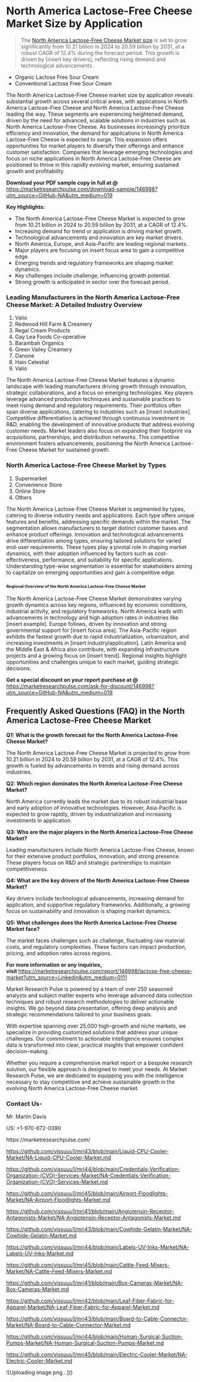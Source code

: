 <h1>North America Lactose-Free Cheese Market&nbsp;Size by Application</h1><blockquote><p>The <a href="https://marketresearchpulse.com/download-sample/146998?utm_source=GitHub-NA&amp;utm_medium=019">North America Lactose-Free Cheese Market size</a> is set to grow significantly from 10.21 billion in 2024 to 20.59 billion by 2031, at a robust CAGR of 12.4% during the forecast period. This growth is driven by [insert key drivers], reflecting rising demand and technological advancements.</p></blockquote><ul><li>Organic Lactose Free Sour Cream<li> Conventional Lactose Free Sour Cream</li></ul><p>The North America Lactose-Free Cheese market size by application reveals substantial growth across several critical areas, with applications in North America Lactose-Free Cheese and North America Lactose-Free Cheese leading the way. These segments are experiencing heightened demand, driven by the need for advanced, scalable solutions in industries such as North America Lactose-Free Cheese. As businesses increasingly prioritize efficiency and innovation, the demand for applications in North America Lactose-Free Cheese is expected to surge. This expansion offers opportunities for market players to diversify their offerings and enhance customer satisfaction. Companies that leverage emerging technologies and focus on niche applications in North America Lactose-Free Cheese are positioned to thrive in this rapidly evolving market, ensuring sustained growth and profitability.</p><p><strong>Download your PDF sample copy in full at @ </strong><a href="https://marketresearchpulse.com/download-sample/146998?utm_source=GitHub-NA&amp;utm_medium=019">https://marketresearchpulse.com/download-sample/146998?utm_source=GitHub-NA&amp;utm_medium=019</a></p><p><strong>Key Highlights: </strong></p><ul><li>The North America Lactose-Free Cheese Market is expected to grow from 10.21 billion in 2024 to 20.59 billion by 2031, at a CAGR of 12.4%.</li><li>Increasing demand for trend or application is driving market growth.</li><li>Technological advancements and innovation are key market drivers.</li><li>North America, Europe, and Asia-Pacific are leading regional markets.</li><li>Major players are focusing on insert focus area to gain a competitive edge.</li><li>Emerging trends and regulatory frameworks are shaping market dynamics.</li><li>Key challenges include challenge, influencing growth potential.</li><li>Strong growth is anticipated in sector over the forecast period.</li></ul><h3>Leading Manufacturers in the North America Lactose-Free Cheese Market: A Detailed Industry Overview</h3><ol><li>Valio</li><li>Redwood Hill Farm & Creamery</li><li>Regal Cream Products</li><li>Gay Lea Foods Co-operative</li><li>Barambah Organics</li><li>Green Valley Creamery</li><li>Danone</li><li>Hain Celestial</li><li>Valio</li></ol><div class="flex max-w-full flex-col flex-grow"><div class="min-h-8 text-message flex w-full flex-col items-end gap-2 whitespace-normal break-words [.text-message+&amp;]:mt-5" dir="auto" data-message-author-role="assistant" data-message-id="fd8432e4-4910-450d-b182-61b7bfb0a01f" data-message-model-slug="gpt-4o"><div class="flex w-full flex-col gap-1 empty:hidden first:pt-[3px]"><div class="markdown prose w-full break-words dark:prose-invert light"><p>The North America Lactose-Free Cheese Market features a dynamic landscape with leading manufacturers driving growth through innovation, strategic collaborations, and a focus on emerging technologies. Key players leverage advanced production techniques and sustainable practices to meet rising demand and regulatory requirements. Their portfolios often span diverse applications, catering to industries such as [insert industries]. Competitive differentiation is achieved through continuous investment in R&amp;D, enabling the development of innovative products that address evolving customer needs. Market leaders also focus on expanding their footprint via acquisitions, partnerships, and distribution networks. This competitive environment fosters advancements, positioning the North America Lactose-Free Cheese Market for sustained growth.</p></div></div></div></div><h3>North America Lactose-Free Cheese Market by Types</h3><ol><li>Supermarket<li> Convenience Store<li> Online Store<li> Others</li></ol><div class="flex max-w-full flex-col flex-grow"><div class="min-h-8 text-message flex w-full flex-col items-end gap-2 whitespace-normal break-words [.text-message+&amp;]:mt-5" dir="auto" data-message-author-role="assistant" data-message-id="084470be-0bb7-4664-bddf-5156b4f41249" data-message-model-slug="gpt-4o-mini"><div class="flex w-full flex-col gap-1 empty:hidden first:pt-[3px]"><div class="markdown prose w-full break-words dark:prose-invert light"><p>The North America Lactose-Free Cheese Market is segmented by types, catering to diverse industry needs and applications. Each type offers unique features and benefits, addressing specific demands within the market. The segmentation allows manufacturers to target distinct customer bases and enhance product offerings. Innovation and technological advancements drive differentiation among types, ensuring tailored solutions for varied end-user requirements. These types play a pivotal role in shaping market dynamics, with their adoption influenced by factors such as cost-effectiveness, performance, and suitability for specific applications. Understanding type-wise segmentation is essential for stakeholders aiming to capitalize on emerging opportunities and gain a competitive edge.</p></div></div></div></div><h3><span style="font-size: 11px;">Regional Overview of the North America Lactose-Free Cheese Market</span></h3><div class="flex max-w-full flex-col flex-grow"><div class="min-h-8 text-message flex w-full flex-col items-end gap-2 whitespace-normal break-words [.text-message+&amp;]:mt-5" dir="auto" data-message-author-role="assistant" data-message-id="e9038762-ce64-4e30-91c9-9bd413514231" data-message-model-slug="gpt-4o-mini"><div class="flex w-full flex-col gap-1 empty:hidden first:pt-[3px]"><div class="markdown prose w-full break-words dark:prose-invert light"><p>The North America Lactose-Free Cheese Market demonstrates varying growth dynamics across key regions, influenced by economic conditions, industrial activity, and regulatory frameworks. North America leads with advancements in technology and high adoption rates in industries like [insert example]. Europe follows, driven by innovation and strong governmental support for [insert focus area]. The Asia-Pacific region exhibits the fastest growth due to rapid industrialization, urbanization, and increasing investments in [insert industry/application]. Latin America and the Middle East &amp; Africa also contribute, with expanding infrastructure projects and a growing focus on [insert trend]. Regional insights highlight opportunities and challenges unique to each market, guiding strategic decisions.</p></div></div></div></div><p><strong>Get a special discount on your report purchase at @ </strong><a href="https://marketresearchpulse.com/ask-for-discount/146998?utm_source=GitHub-NA&amp;utm_medium=019">https://marketresearchpulse.com/ask-for-discount/146998?utm_source=GitHub-NA&amp;utm_medium=019</a></p><h2>Frequently Asked Questions (FAQ) in the North America Lactose-Free Cheese Market</h2><p><strong>Q1: What is the growth forecast for the North America Lactose-Free Cheese Market?</strong></p><p>The North America Lactose-Free Cheese Market is projected to grow from 10.21 billion in 2024 to 20.59 billion by 2031, at a CAGR of 12.4%. This growth is fueled by advancements in trends and rising demand across industries.</p><p><strong>Q2: Which region dominates the North America Lactose-Free Cheese Market?</strong></p><p>North America currently leads the market due to its robust industrial base and early adoption of innovative technologies. However, Asia-Pacific is expected to grow rapidly, driven by industrialization and increasing investments in application.</p><p><strong>Q3: Who are the major players in the North America Lactose-Free Cheese Market?</strong></p><p>Leading manufacturers include North America Lactose-Free Cheese, known for their extensive product portfolios, innovation, and strong presence. These players focus on R&amp;D and strategic partnerships to maintain competitiveness.</p><p><strong>Q4: What are the key drivers of the North America Lactose-Free Cheese Market?</strong></p><p>Key drivers include technological advancements, increasing demand for application, and supportive regulatory frameworks. Additionally, a growing focus on sustainability and innovation is shaping market dynamics.</p><p><strong>Q5: What challenges does the North America Lactose-Free Cheese Market face?</strong></p><p>The market faces challenges such as challenge, fluctuating raw material costs, and regulatory complexities. These factors can impact production, pricing, and adoption rates across regions.</p><p><strong>For more information or any inquiries, visit&nbsp;</strong><a href="https://marketresearchpulse.com/report/146998/lactose-free-cheese-market?utm_source=Linkedin&utm_medium=0111">https://marketresearchpulse.com/report/146998/lactose-free-cheese-market?utm_source=Linkedin&utm_medium=0111</a></p><p>Market Research Pulse is powered by a team of over 250 seasoned analysts and subject matter experts who leverage advanced data collection techniques and robust research methodologies to deliver actionable insights. We go beyond data presentation, offering deep analysis and strategic recommendations tailored to your business goals.</p><p>With expertise spanning over 25,000 high-growth and niche markets, we specialize in providing customized solutions that address your unique challenges. Our commitment to actionable intelligence ensures complex data is transformed into clear, practical insights that empower confident decision-making.</p><p>Whether you require a comprehensive market report or a bespoke research solution, our flexible approach is designed to meet your needs. At Market Research Pulse, we are dedicated to equipping you with the intelligence necessary to stay competitive and achieve sustainable growth in the evolving North America Lactose-Free Cheese market.</p><h3><strong>Contact Us-</strong></h3><p>Mr. Martin Davis</p><p>US: +1-970-672-0390</p><p>https://marketresearchpulse.com/</p><p><a href="https://github.com/vissuuu1/mri43/blob/main/Liquid-CPU-Cooler-Market/NA-Liquid-CPU-Cooler-Market.md">https://github.com/vissuuu1/mri43/blob/main/Liquid-CPU-Cooler-Market/NA-Liquid-CPU-Cooler-Market.md</a></p><p><a href="https://github.com/vissuuu1/mri44/blob/main/Credentials-Verification-Organization-(CVO)-Services-Market/NA-Credentials-Verification-Organization-(CVO)-Services-Market.md">https://github.com/vissuuu1/mri44/blob/main/Credentials-Verification-Organization-(CVO)-Services-Market/NA-Credentials-Verification-Organization-(CVO)-Services-Market.md</a></p><p><a href="https://github.com/vissuuu1/mri45/blob/main/Airport-Floodlights-Market/NA-Airport-Floodlights-Market.md">https://github.com/vissuuu1/mri45/blob/main/Airport-Floodlights-Market/NA-Airport-Floodlights-Market.md</a></p><p><a href="https://github.com/vissuuu1/mri41/blob/main/Angiotensin-Receptor-Antagonists-Market/NA-Angiotensin-Receptor-Antagonists-Market.md">https://github.com/vissuuu1/mri41/blob/main/Angiotensin-Receptor-Antagonists-Market/NA-Angiotensin-Receptor-Antagonists-Market.md</a></p><p><a href="https://github.com/vissuuu1/mri43/blob/main/Cowhide-Gelatin-Market/NA-Cowhide-Gelatin-Market.md">https://github.com/vissuuu1/mri43/blob/main/Cowhide-Gelatin-Market/NA-Cowhide-Gelatin-Market.md</a></p><p><a href="https://github.com/vissuuu1/mri44/blob/main/Labels-UV-Inks-Market/NA-Labels-UV-Inks-Market.md">https://github.com/vissuuu1/mri44/blob/main/Labels-UV-Inks-Market/NA-Labels-UV-Inks-Market.md</a></p><p><a href="https://github.com/vissuuu1/mri45/blob/main/Cattle-Feed-Mixers-Market/NA-Cattle-Feed-Mixers-Market.md">https://github.com/vissuuu1/mri45/blob/main/Cattle-Feed-Mixers-Market/NA-Cattle-Feed-Mixers-Market.md</a></p><p><a href="https://github.com/vissuuu1/mri41/blob/main/Box-Cameras-Market/NA-Box-Cameras-Market.md">https://github.com/vissuuu1/mri41/blob/main/Box-Cameras-Market/NA-Box-Cameras-Market.md</a></p><p><a href="https://github.com/vissuuu1/mri42/blob/main/Leaf-Fiber-Fabric-for-Apparel-Market/NA-Leaf-Fiber-Fabric-for-Apparel-Market.md">https://github.com/vissuuu1/mri42/blob/main/Leaf-Fiber-Fabric-for-Apparel-Market/NA-Leaf-Fiber-Fabric-for-Apparel-Market.md</a></p><p><a href="https://github.com/vissuuu1/mri43/blob/main/Board-to-Cable-Connector-Market/NA-Board-to-Cable-Connector-Market.md">https://github.com/vissuuu1/mri43/blob/main/Board-to-Cable-Connector-Market/NA-Board-to-Cable-Connector-Market.md</a></p><p><a href="https://github.com/vissuuu1/mri44/blob/main/Human-Surgical-Suction-Pumps-Market/NA-Human-Surgical-Suction-Pumps-Market.md">https://github.com/vissuuu1/mri44/blob/main/Human-Surgical-Suction-Pumps-Market/NA-Human-Surgical-Suction-Pumps-Market.md</a></p><p><a href="https://github.com/vissuuu1/mri45/blob/main/Electric-Cooler-Market/NA-Electric-Cooler-Market.md">https://github.com/vissuuu1/mri45/blob/main/Electric-Cooler-Market/NA-Electric-Cooler-Market.md</a></p>
![Uploading image.png…]()
